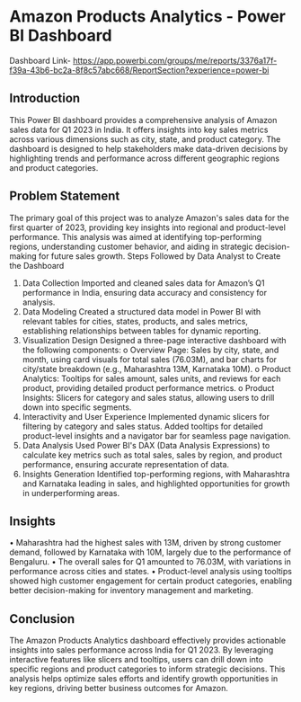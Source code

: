 # Amazon Products Analytics - Power BI Dashboard
Dashboard Link- https://app.powerbi.com/groups/me/reports/3376a17f-f39a-43b6-bc2a-8f8c57abc668/ReportSection?experience=power-bi

## Introduction
This Power BI dashboard provides a comprehensive analysis of Amazon sales data for Q1 2023 in India.
It offers insights into key sales metrics across various dimensions such as city, state, and product category. 
The dashboard is designed to help stakeholders make data-driven decisions by highlighting trends and performance across different geographic regions and product categories.

## Problem Statement
The primary goal of this project was to analyze Amazon's sales data for the first quarter of 2023, providing key insights into regional and product-level performance. 
This analysis was aimed at identifying top-performing regions, understanding customer behavior, and aiding in strategic decision-making for future sales growth.
Steps Followed by Data Analyst to Create the Dashboard
1.	Data Collection
Imported and cleaned sales data for Amazon’s Q1 performance in India, ensuring data accuracy and consistency for analysis.
2.	Data Modeling
Created a structured data model in Power BI with relevant tables for cities, states, products, and sales metrics, establishing relationships between tables for dynamic reporting.
3.	Visualization Design
Designed a three-page interactive dashboard with the following components:
o	Overview Page: Sales by city, state, and month, using card visuals for total sales (76.03M), and bar charts for city/state breakdown (e.g., Maharashtra 13M, Karnataka 10M).
o	Product Analytics: Tooltips for sales amount, sales units, and reviews for each product, providing detailed product performance metrics.
o	Product Insights: Slicers for category and sales status, allowing users to drill down into specific segments.
4.	Interactivity and User Experience
Implemented dynamic slicers for filtering by category and sales status. Added tooltips for detailed product-level insights and a navigator bar for seamless page navigation.
5.	Data Analysis
Used Power BI's DAX (Data Analysis Expressions) to calculate key metrics such as total sales, sales by region, and product performance, ensuring accurate representation of data.
6.	Insights Generation
Identified top-performing regions, with Maharashtra and Karnataka leading in sales, and highlighted opportunities for growth in underperforming areas.

## Insights
•	Maharashtra had the highest sales with 13M, driven by strong customer demand, followed by Karnataka with 10M, largely due to the performance of Bengaluru.
•	The overall sales for Q1 amounted to 76.03M, with variations in performance across cities and states.
•	Product-level analysis using tooltips showed high customer engagement for certain product categories, enabling better decision-making for inventory management and marketing.

## Conclusion
The Amazon Products Analytics dashboard effectively provides actionable insights into sales performance across India for Q1 2023. 
By leveraging interactive features like slicers and tooltips, users can drill down into specific regions and product categories to inform strategic decisions.
 This analysis helps optimize sales efforts and identify growth opportunities in key regions, driving better business outcomes for Amazon.

